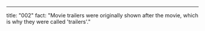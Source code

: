 ---

title: "002"
fact: "Movie trailers were originally shown after the movie, which is why they were called 'trailers'."
